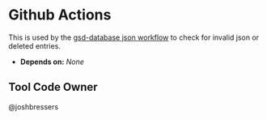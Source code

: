 # Github Actions

This is used by the [gsd-database json workflow](https://github.com/cloudsecurityalliance/gsd-database/blob/main/.github/workflows/json.yml) to check for invalid json or deleted entries.

- **Depends on:** _None_

## Tool Code Owner

@joshbressers

